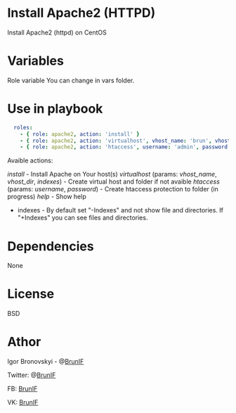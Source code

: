 # Install Apache2 (HTTPD)

Install Apache2 (httpd)  on CentOS

# Variables

Role variable You can change in vars folder.


# Use in playbook

```yaml
  roles:
    - { role: apache2, action: 'install' }
    - { role: apache2, action: 'virtualhost', vhost_name: 'brun', vhost_dir: '/var/www/html/brun' }
    - { role: apache2, action: 'htaccess', username: 'admin', password: 'admin' }
```
                                                                                
Avaible actions:

*install* - Install Apache on Your host(s)
*virtualhost* (params: *vhost_name*, *vhost_dir*, *indexes*) - Create virtual host and folder if not avaible
*htaccess* (params: *username*, *password*) - Create htaccess protection to folder (in progress)
*help* - Show help

* indexes - By default set "-Indexes" and not show file and directories. If "+Indexes" you can see files and directories.

# Dependencies

None

# License 

BSD

# Athor

Igor Bronovskyi - @[BrunIF](https://github.com/BrunIF)

Twitter: @[BrunIF](https://twitter.com/BrunIF)

FB: [BrunIF](https://fb.com/BrunIF)

VK: [BrunIF](https://vk.com/BrunIF)

